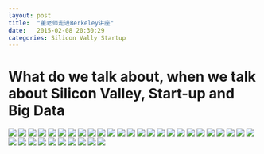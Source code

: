 ```yaml
---
layout: post
title:  "董老师走进Berkeley讲座"
date:   2015-02-08 20:30:29
categories: Silicon Vally Startup
---
```


# What do we talk about, when we talk about Silicon Valley, Start-up and Big Data

<img src="/assets/img/2015/01/berkeley_talk.001.jpg" />
<img src="/assets/img/2015/01/berkeley_talk.002.jpg" />
<img src="/assets/img/2015/01/berkeley_talk.003.jpg" />
<img src="/assets/img/2015/01/berkeley_talk.004.jpg" />
<img src="/assets/img/2015/01/berkeley_talk.005.jpg" />
<img src="/assets/img/2015/01/berkeley_talk.006.jpg" />
<img src="/assets/img/2015/01/berkeley_talk.007.jpg" />
<img src="/assets/img/2015/01/berkeley_talk.008.jpg" />
<img src="/assets/img/2015/01/berkeley_talk.009.jpg" />
<img src="/assets/img/2015/01/berkeley_talk.010.jpg" />
<img src="/assets/img/2015/01/berkeley_talk.011.jpg" />
<img src="/assets/img/2015/01/berkeley_talk.012.jpg" />
<img src="/assets/img/2015/01/berkeley_talk.013.jpg" />
<img src="/assets/img/2015/01/berkeley_talk.014.jpg" />
<img src="/assets/img/2015/01/berkeley_talk.015.jpg" />
<img src="/assets/img/2015/01/berkeley_talk.016.jpg" />
<img src="/assets/img/2015/01/berkeley_talk.017.jpg" />
<img src="/assets/img/2015/01/berkeley_talk.018.jpg" />
<img src="/assets/img/2015/01/berkeley_talk.019.jpg" />
<img src="/assets/img/2015/01/berkeley_talk.020.jpg" />
<img src="/assets/img/2015/01/berkeley_talk.021.jpg" />
<img src="/assets/img/2015/01/berkeley_talk.022.jpg" />
<img src="/assets/img/2015/01/berkeley_talk.023.jpg" />
<img src="/assets/img/2015/01/berkeley_talk.024.jpg" />
<img src="/assets/img/2015/01/berkeley_talk.025.jpg" />
<img src="/assets/img/2015/01/berkeley_talk.026.jpg" />
<img src="/assets/img/2015/01/berkeley_talk.027.jpg" />
<img src="/assets/img/2015/01/berkeley_talk.028.jpg" />
<img src="/assets/img/2015/01/berkeley_talk.029.jpg" />
<img src="/assets/img/2015/01/berkeley_talk.030.jpg" />
<img src="/assets/img/2015/01/berkeley_talk.031.jpg" />
<img src="/assets/img/2015/01/berkeley_talk.032.jpg" />
<img src="/assets/img/2015/01/berkeley_talk.033.jpg" />
<img src="/assets/img/2015/01/berkeley_talk.034.jpg" />
<img src="/assets/img/2015/01/berkeley_talk.035.jpg" />
